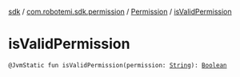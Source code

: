 [sdk](../../index.md) / [com.robotemi.sdk.permission](../index.md) / [Permission](index.md) / [isValidPermission](./is-valid-permission.md)

# isValidPermission

`@JvmStatic fun isValidPermission(permission: `[`String`](https://kotlinlang.org/api/latest/jvm/stdlib/kotlin/-string/index.html)`): `[`Boolean`](https://kotlinlang.org/api/latest/jvm/stdlib/kotlin/-boolean/index.html)
